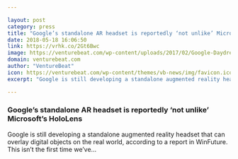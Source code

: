 ```yaml
---

layout: post
category: press
title: "Google’s standalone AR headset is reportedly ‘not unlike’ Microsoft’s HoloLens"
date: 2018-05-18 16:06:50
link: https://vrhk.co/2Gt6Bwc
image: https://venturebeat.com/wp-content/uploads/2017/02/Google-Daydream-View-shelf-Novet.jpg?fit=2048%2C1536&strip=all
domain: venturebeat.com
author: "VentureBeat"
icon: https://venturebeat.com/wp-content/themes/vb-news/img/favicon.ico
excerpt: "Google is still developing a standalone augmented reality headset that can overlay digital objects on the real world, according to a report in WinFuture. This isn’t the first time we’ve…"

---
```


### Google’s standalone AR headset is reportedly ‘not unlike’ Microsoft’s HoloLens

Google is still developing a standalone augmented reality headset that can overlay digital objects on the real world, according to a report in WinFuture. This isn’t the first time we’ve…